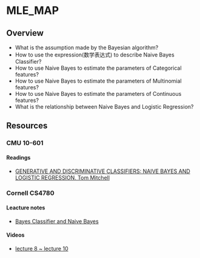 # MLE_MAP

## Overview

* What is the assumption made by the Bayesian algorithm?
* How to use the expression(数学表达式) to describe Naive Bayes Classifier?
* How to use Naive Bayes to estimate the parameters of Categorical features?
* How to use Naive Bayes to estimate the parameters of Multinomial features? 
* How to use Naive Bayes to estimate the parameters of Continuous features?
* What is the relationship between Naive Bayes and Logistic Regression? 

## Resources

### CMU 10-601

#### Readings 

* [GENERATIVE AND DISCRIMINATIVE CLASSIFIERS: NAIVE BAYES AND LOGISTIC REGRESSION. Tom Mitchell](http://www.cs.cmu.edu/~tom/mlbook/NBayesLogReg.pdf)  

### Cornell CS4780

#### Leacture notes

* [Bayes Classifier and Naive Bayes](http://www.cs.cornell.edu/courses/cs4780/2018fa/lectures/lecturenote05.html)

#### Videos

* [lecture 8 ~ lecture 10](https://www.youtube.com/channel/UC7p_I0qxYZP94vhesuLAWNA/videos?view=0&sort=dd&shelf_id=1)

